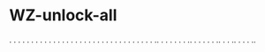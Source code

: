 # WZ-unlock-all



























































































































































.
.
.
.
.
.
.
.
.
.
.
.
.
.
.
.
.
.
.
.
.
.
.
.
.
.
.
.
.
.
.
.
.
..
.
.
.
.
.
.
..
.
.
.
.
.
..
.
.
..
.
.
.
..

